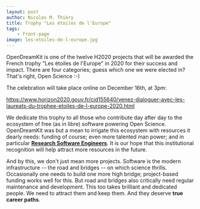 ```yaml
---
layout: post
author: Nicolas M. Thiéry
title: Trophy "Les étoiles de l'Europe"
tags:
    - front-page
image: les-etoiles-de-l-europe.jpg
---
```


OpenDreamKit is one of the twelve H2020 projects that will be awarded
the French trophy "Les étoiles de l'Europe" in 2020 for their success
and impact. There are four categories; guess which one we were elected
in? That's right, Open Science :-)

The celebration will take place online on December 16th, at 3pm:

https://www.horizon2020.gouv.fr/cid155640/venez-dialoguer-avec-les-laureats-du-trophee-etoiles-de-l-europe-2020.html

We dedicate this trophy to all those who contribute day after day to
the ecosystem of free (as in libre) software powering Open Science.
OpenDreamKit was but a mean to irrigate this ecosystem with resources
it dearly needs: funding of course; even more talented man power; and
in particular **[Research Software Engineers](https://researchsoftware.org/)**.
It is our hope that this institutional recognition will help attract
more resources in the future.

And by this, we don't just mean more projects. Software is the modern
infrastructure -- the road and bridges -- on which science thrills.
Occasionally one needs to build one more high bridge; project-based
funding works well for this. But road and bridges also critically need
regular maintenance and development. This too takes brilliant and
dedicated people. We need to attract them and keep them. And they
deserve **true career paths**.



